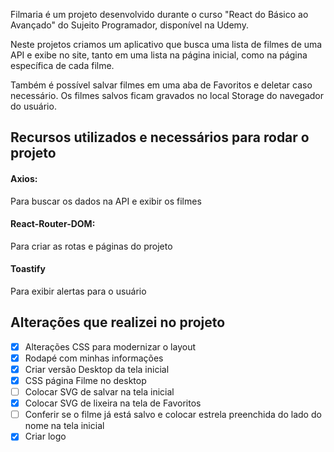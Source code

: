 Filmaria é um projeto desenvolvido durante o curso "React do Básico ao Avançado" do Sujeito Programador, disponível na Udemy.

Neste projetos criamos um aplicativo que busca uma lista de filmes de uma API e exibe no site, tanto em uma lista na página inicial, como na página específica de cada filme. 

Também é possível salvar filmes em uma aba de Favoritos e deletar caso necessário. Os filmes salvos ficam gravados no local Storage do navegador do usuário.


## Recursos utilizados e necessários para rodar o projeto

#### Axios:
Para buscar os dados na API e exibir os filmes

#### React-Router-DOM:
Para criar as rotas e páginas do projeto

#### Toastify
Para exibir alertas para o usuário



## Alterações que realizei no projeto
- [x] Alterações CSS para modernizar o layout
- [x] Rodapé com minhas informações
- [x] Criar versão Desktop da tela inicial
- [x] CSS página Filme no desktop
- [ ] Colocar SVG de salvar na tela inicial
- [x] Colocar SVG de lixeira na tela de Favoritos
- [ ] Conferir se o filme já está salvo e colocar estrela preenchida do lado do nome na tela inicial
- [x] Criar logo